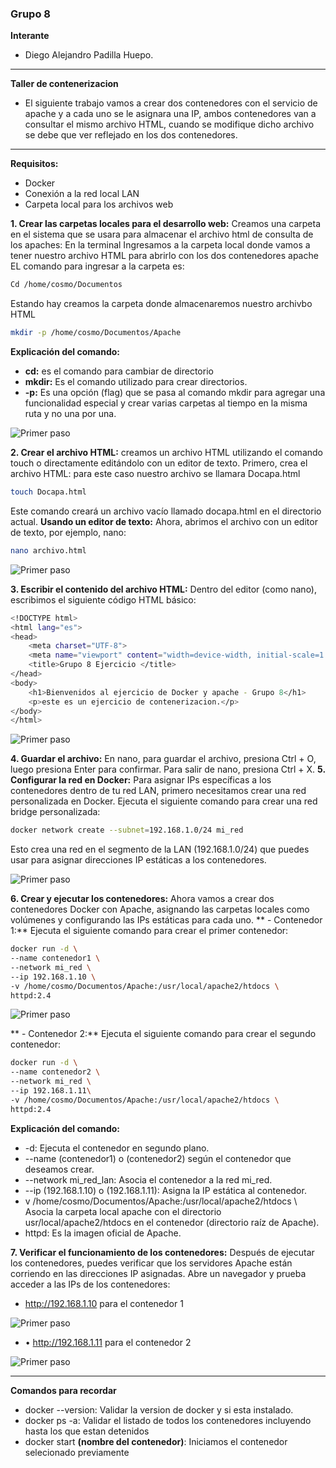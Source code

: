### **Grupo 8**
**Interante**
- Diego Alejandro Padilla Huepo.

---
**Taller de contenerizacion**
- El siguiente trabajo vamos a crear dos contenedores con el servicio de apache y a cada uno se le asignara una IP, ambos contenedores van a consultar el mismo archivo HTML, cuando se modifique dicho archivo se debe que ver reflejado en los dos contenedores.
---
**Requisitos:**
-	Docker
-	Conexión a la red local LAN
-	Carpeta local para los archivos web

**1. Crear las carpetas locales para el desarrollo web:** 
Creamos una carpeta en el sistema que se usara para almacenar el archivo html de consulta de los apaches:
En la terminal Ingresamos a la carpeta local donde vamos a tener nuestro archivo HTML para abrirlo con los dos contenedores apache
EL comando para ingresar a la carpeta es:

```bash
Cd /home/cosmo/Documentos
```

Estando hay creamos la carpeta donde almacenaremos nuestro archivbo HTML

```bash
mkdir -p /home/cosmo/Documentos/Apache
```

**Explicación del comando:**
- **cd:** es el comando para cambiar de  directorio 
- **mkdir:** Es el comando utilizado para crear directorios.
- **-p:** Es una opción (flag) que se pasa al comando mkdir para agregar una funcionalidad especial y crear varias carpetas al tiempo en la misma ruta y no una por una.
  
![Primer paso](https://github.com/jaiderospina/DevSecOps/blob/main/CONTENEDORES/TallerClase/Grupo%208/1.jpg)

**2. Crear el archivo HTML:**
creamos un archivo HTML utilizando el comando touch o directamente editándolo con un editor de texto.
Primero, crea el archivo HTML: para este caso nuestro archivo se llamara Docapa.html

```bash
touch Docapa.html
```

Este comando creará un archivo vacío llamado docapa.html en el directorio actual.
**Usando un editor de texto:**
Ahora, abrimos el archivo con un editor de texto, por ejemplo, nano:

```bash
nano archivo.html
```

![Primer paso](https://github.com/jaiderospina/DevSecOps/blob/main/CONTENEDORES/TallerClase/Grupo%208/2.jpg)

**3. Escribir el contenido del archivo HTML:**
Dentro del editor (como nano), escribimos el siguiente código HTML básico:

```bash
<!DOCTYPE html>
<html lang="es">
<head>
    <meta charset="UTF-8">
    <meta name="viewport" content="width=device-width, initial-scale=1.0">
    <title>Grupo 8 Ejercicio </title>
</head>
<body>
    <h1>Bienvenidos al ejercicio de Docker y apache - Grupo 8</h1>
    <p>este es un ejercicio de contenerizacion.</p>
</body>
</html>
```

![Primer paso](https://github.com/jaiderospina/DevSecOps/blob/main/CONTENEDORES/TallerClase/Grupo%208/3.jpg)

**4. Guardar el archivo:**
En nano, para guardar el archivo, presiona Ctrl + O, luego presiona Enter para confirmar. Para salir de nano, presiona Ctrl + X.
**5. Configurar la red en Docker:**
Para asignar IPs específicas a los contenedores dentro de tu red LAN, primero necesitamos crear una red personalizada en Docker.
Ejecuta el siguiente comando para crear una red bridge personalizada:

```bash
docker network create --subnet=192.168.1.0/24 mi_red
```

Esto crea una red en el segmento de la LAN (192.168.1.0/24) que puedes usar para asignar direcciones IP estáticas a los contenedores.

![Primer paso](https://github.com/jaiderospina/DevSecOps/blob/main/CONTENEDORES/TallerClase/Grupo%208/4.jpg)

**6. Crear y ejecutar los contenedores:**
Ahora vamos a crear dos contenedores Docker con Apache, asignando las carpetas locales como volúmenes y configurando las IPs estáticas para cada uno.
** - Contenedor 1:**
Ejecuta el siguiente comando para crear el primer contenedor:

```bash
docker run -d \ 
--name contenedor1 \ 
--network mi_red \ 
--ip 192.168.1.10 \ 
-v /home/cosmo/Documentos/Apache:/usr/local/apache2/htdocs \ 
httpd:2.4
```

![Primer paso](https://github.com/jaiderospina/DevSecOps/blob/main/CONTENEDORES/TallerClase/Grupo%208/5.jpg)

** - Contenedor 2:**
Ejecuta el siguiente comando para crear el segundo contenedor:
```bash
docker run -d \ 
--name contenedor2 \ 
--network mi_red \ 
--ip 192.168.1.11\ 
-v /home/cosmo/Documentos/Apache:/usr/local/apache2/htdocs \ 
httpd:2.4
```

**Explicación del comando:**
-	-d: Ejecuta el contenedor en segundo plano.
-	--name (contenedor1) o (contenedor2) según el contenedor que deseamos crear.
-	--network mi_red_lan: Asocia el contenedor a la red mi_red.
-	--ip (192.168.1.10) o (192.168.1.11): Asigna la IP estática al contenedor.
-	v /home/cosmo/Documentos/Apache:/usr/local/apache2/htdocs \ Asocia la carpeta local apache con el directorio usr/local/apache2/htdocs en el contenedor (directorio raíz de Apache).
-	httpd: Es la imagen oficial de Apache.

**7. Verificar el funcionamiento de los contenedores:**
Después de ejecutar los contenedores, puedes verificar que los servidores Apache están corriendo en las direcciones IP asignadas. Abre un navegador y prueba acceder a las IPs de los contenedores:
- http://192.168.1.10 para el contenedor 1

![Primer paso](https://github.com/jaiderospina/DevSecOps/blob/main/CONTENEDORES/TallerClase/Grupo%208/6.jpg)

- •	http://192.168.1.11 para el contenedor 2

![Primer paso](https://github.com/jaiderospina/DevSecOps/blob/main/CONTENEDORES/TallerClase/Grupo%208/7.jpg)  

---
**Comandos para recordar**
- docker --version: Validar la version de docker y si esta instalado.
- docker ps -a: Validar el listado de todos los contenedores incluyendo hasta los que estan detenidos
- docker start **(nombre del contenedor)**: Iniciamos el contenedor selecionado previamente 
